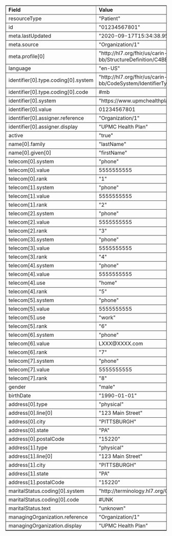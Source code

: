 <table border="1"><tr><td><b>Field</b></td><td><b>Value</b></td></tr>
<tr><td>resourceType</td><td>
"Patient"
</td></tr>
<tr><td>id</td><td>
"01234567801"
</td></tr>
<tr><td>meta.lastUpdated</td><td>
"2020-09-17T15:34:38.950648-04:00"
</td></tr>
<tr><td>meta.source</td><td>
"Organization/1"
</td></tr>
<tr><td>meta.profile[0]</td><td>"http://hl7.org/fhir/us/carin-bb/StructureDefinition/C4BB-Patient"</td></tr>
<tr><td>language</td><td>
"en-US"
</td></tr>
<tr><td>identifier[0].type.coding[0].system</td><td>
"http://hl7.org/fhir/us/carin-bb/CodeSystem/IdentifierTypeCS"
</td></tr>
<tr><td>identifier[0].type.coding[0].code</td><td>
#mb
</td></tr>
<tr><td>identifier[0].system</td><td>
"https://www.upmchealthplan.com/fhir/memberidentifier"
</td></tr>
<tr><td>identifier[0].value</td><td>
01234567801
</td></tr>
<tr><td>identifier[0].assigner.reference</td><td>
"Organization/1"
</td></tr>
<tr><td>identifier[0].assigner.display</td><td>
"UPMC Health Plan"
</td></tr>
<tr><td>active</td><td>
"true"
</td></tr>
<tr><td>name[0].family</td><td>
"lastName"
</td></tr>
<tr><td>name[0].given[0]</td><td>"firstName"</td></tr>
<tr><td>telecom[0].system</td><td>
"phone"
</td></tr>
<tr><td>telecom[0].value</td><td>
5555555555
</td></tr>
<tr><td>telecom[0].rank</td><td>
"1"
</td></tr>
<tr><td>telecom[1].system</td><td>
"phone"
</td></tr>
<tr><td>telecom[1].value</td><td>
5555555555
</td></tr>
<tr><td>telecom[1].rank</td><td>
"2"
</td></tr>
<tr><td>telecom[2].system</td><td>
"phone"
</td></tr>
<tr><td>telecom[2].value</td><td>
5555555555
</td></tr>
<tr><td>telecom[2].rank</td><td>
"3"
</td></tr>
<tr><td>telecom[3].system</td><td>
"phone"
</td></tr>
<tr><td>telecom[3].value</td><td>
5555555555
</td></tr>
<tr><td>telecom[3].rank</td><td>
"4"
</td></tr>
<tr><td>telecom[4].system</td><td>
"phone"
</td></tr>
<tr><td>telecom[4].value</td><td>
5555555555
</td></tr>
<tr><td>telecom[4].use</td><td>
"home"
</td></tr>
<tr><td>telecom[4].rank</td><td>
"5"
</td></tr>
<tr><td>telecom[5].system</td><td>
"phone"
</td></tr>
<tr><td>telecom[5].value</td><td>
5555555555
</td></tr>
<tr><td>telecom[5].use</td><td>
"work"
</td></tr>
<tr><td>telecom[5].rank</td><td>
"6"
</td></tr>
<tr><td>telecom[6].system</td><td>
"phone"
</td></tr>
<tr><td>telecom[6].value</td><td>
LXXX@XXXX.com
</td></tr>
<tr><td>telecom[6].rank</td><td>
"7"
</td></tr>
<tr><td>telecom[7].system</td><td>
"phone"
</td></tr>
<tr><td>telecom[7].value</td><td>
5555555555
</td></tr>
<tr><td>telecom[7].rank</td><td>
"8"
</td></tr>
<tr><td>gender</td><td>
"male"
</td></tr>
<tr><td>birthDate</td><td>
"1990-01-01"
</td></tr>
<tr><td>address[0].type</td><td>
"physical"
</td></tr>
<tr><td>address[0].line[0]</td><td>"123 Main Street"</td></tr>
<tr><td>address[0].city</td><td>
"PITTSBURGH"
</td></tr>
<tr><td>address[0].state</td><td>
"PA"
</td></tr>
<tr><td>address[0].postalCode</td><td>
"15220"
</td></tr>
<tr><td>address[1].type</td><td>
"physical"
</td></tr>
<tr><td>address[1].line[0]</td><td>"123 Main Street"</td></tr>
<tr><td>address[1].city</td><td>
"PITTSBURGH"
</td></tr>
<tr><td>address[1].state</td><td>
"PA"
</td></tr>
<tr><td>address[1].postalCode</td><td>
"15220"
</td></tr>
<tr><td>maritalStatus.coding[0].system</td><td>
"http://terminology.hl7.org/CodeSystem/v3-NullFlavor"
</td></tr>
<tr><td>maritalStatus.coding[0].code</td><td>
#UNK
</td></tr>
<tr><td>maritalStatus.text</td><td>
"unknown"
</td></tr>
<tr><td>managingOrganization.reference</td><td>
"Organization/1"
</td></tr>
<tr><td>managingOrganization.display</td><td>
"UPMC Health Plan"
</td></tr>
</table>
